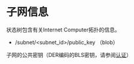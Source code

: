 # 子网信息

状态树包含有关Internet Computer拓扑的信息。

*  /subnet/&lt;subnet\_id&gt;/public\_key （blob）

子网的公共密钥（DER编码的BLS密钥，请参阅[认证](https://sdk.dfinity.org/docs/interface-spec/index.html#certification)）


